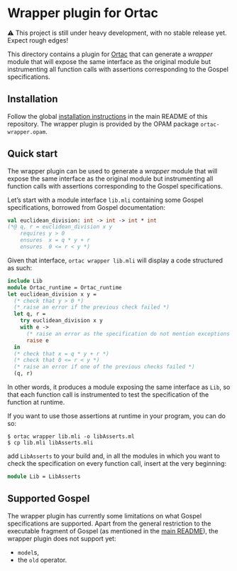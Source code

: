 # Wrapper plugin for Ortac

:warning: This project is still under heavy development, with no
stable release yet. Expect rough edges!

This directory contains a plugin for [Ortac] that can generate a _wrapper_
module that will expose the same interface as the original module but
instrumenting all function calls with assertions corresponding to the Gospel
specifications.

[Ortac]: ../../README.md

## Installation

Follow the global [installation instructions] in the main README of
this repository. The wrapper plugin is provided by the OPAM package
`ortac-wrapper.opam`.

[installation instructions]: ../../README.md#installation


## Quick start

The wrapper plugin can be used to generate a _wrapper_ module that
will expose the same interface as the original module but
instrumenting all function calls with assertions corresponding to the
Gospel specifications.

Let’s start with a module interface `lib.mli` containing some Gospel
specifications, borrowed from Gospel documentation:

```ocaml
val euclidean_division: int -> int -> int * int
(*@ q, r = euclidean_division x y
    requires y > 0
    ensures  x = q * y + r
    ensures  0 <= r < y *)
```

Given that interface, `ortac wrapper lib.mli` will display a code
structured as such:

```ocaml
include Lib
module Ortac_runtime = Ortac_runtime
let euclidean_division x y =
  (* check that y > 0 *)
  (* raise an error if the previous check failed *)
  let q, r =
    try euclidean_division x y
    with e ->
      (* raise an error as the specification do not mention exceptions *)
      raise e
  in
  (* check that x = q * y + r *)
  (* check that 0 <= r < y *)
  (* raise an error if one of the previous checks failed *)
  (q, r)
```

In other words, it produces a module exposing the same interface as
`Lib`, so that each function call is instrumented to test the
specification of the function at runtime.

If you want to use those assertions at runtime in your program, you
can do so:

```
$ ortac wrapper lib.mli -o libAsserts.ml
$ cp lib.mli libAsserts.mli
```

add `LibAsserts` to your build and, in all the modules in which you
want to check the specification on every function call, insert at the
very beginning:

```ocaml
module Lib = LibAsserts
```


## Supported Gospel

The wrapper plugin has currently some limitations on what Gospel
specifications are supported. Apart from the general restriction to
the executable fragment of Gospel (as mentioned in the [main README]),
the wrapper plugin does not support yet:

- `model`s,
- the `old` operator.

[main README]: ../../README.md#supported-gospel
